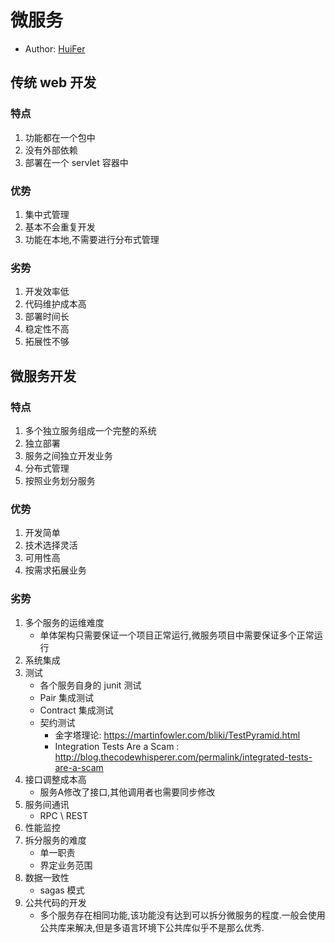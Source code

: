 # 微服务
- Author: [HuiFer](https://github.com/huifer)
## 传统 web 开发
### 特点
1. 功能都在一个包中
1. 没有外部依赖
1. 部署在一个 servlet 容器中

### 优势
1. 集中式管理
1. 基本不会重复开发
1. 功能在本地,不需要进行分布式管理
### 劣势
1. 开发效率低
1. 代码维护成本高
1. 部署时间长
1. 稳定性不高
1. 拓展性不够

## 微服务开发
### 特点
1. 多个独立服务组成一个完整的系统
1. 独立部署
1. 服务之间独立开发业务
1. 分布式管理
1. 按照业务划分服务
### 优势
1. 开发简单
1. 技术选择灵活
1. 可用性高
1. 按需求拓展业务
### 劣势
1. 多个服务的运维难度
    - 单体架构只需要保证一个项目正常运行,微服务项目中需要保证多个正常运行
1. 系统集成
1. 测试
    - 各个服务自身的 junit 测试
    - Pair 集成测试
    - Contract 集成测试
    - 契约测试
        - 金字塔理论: https://martinfowler.com/bliki/TestPyramid.html
        - Integration Tests Are a Scam : http://blog.thecodewhisperer.com/permalink/integrated-tests-are-a-scam
1. 接口调整成本高
    - 服务A修改了接口,其他调用者也需要同步修改
1. 服务间通讯
    - RPC \ REST
1. 性能监控
1. 拆分服务的难度
    - 单一职责
    - 界定业务范围
1. 数据一致性
    - sagas 模式
1. 公共代码的开发
    - 多个服务存在相同功能,该功能没有达到可以拆分微服务的程度.一般会使用公共库来解决,但是多语言环境下公共库似乎不是那么优秀.